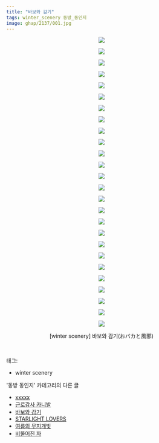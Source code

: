 ```yaml
---
title: "바보와 감기"
tags: winter_scenery 동방_동인지
image: ghap/2137/001.jpg
---
```

<div class="article">
<p style="text-align: center; clear: none; float: none;"><img src="{{ site.nasurl }}/ghap/2137/001.jpg"/></p>
<p style="text-align: center; clear: none; float: none;"><img src="{{ site.nasurl }}/ghap/2137/002.jpg"/></p>
<p style="text-align: center; clear: none; float: none;"><img src="{{ site.nasurl }}/ghap/2137/003.jpg"/></p>
<p style="text-align: center; clear: none; float: none;"><img src="{{ site.nasurl }}/ghap/2137/004.jpg"/></p>
<p style="text-align: center; clear: none; float: none;"><img src="{{ site.nasurl }}/ghap/2137/005.jpg"/></p>
<p style="text-align: center; clear: none; float: none;"><img src="{{ site.nasurl }}/ghap/2137/006.jpg"/></p>
<p style="text-align: center; clear: none; float: none;"><img src="{{ site.nasurl }}/ghap/2137/007.jpg"/></p>
<p style="text-align: center; clear: none; float: none;"><img src="{{ site.nasurl }}/ghap/2137/008.jpg"/></p>
<p style="text-align: center; clear: none; float: none;"><img src="{{ site.nasurl }}/ghap/2137/009.jpg"/></p>
<p style="text-align: center; clear: none; float: none;"><img src="{{ site.nasurl }}/ghap/2137/010.jpg"/></p>
<p style="text-align: center; clear: none; float: none;"><img src="{{ site.nasurl }}/ghap/2137/011.jpg"/></p>
<p style="text-align: center; clear: none; float: none;"><img src="{{ site.nasurl }}/ghap/2137/012.jpg"/></p>
<p style="text-align: center; clear: none; float: none;"><img src="{{ site.nasurl }}/ghap/2137/013.jpg"/></p>
<p style="text-align: center; clear: none; float: none;"><img src="{{ site.nasurl }}/ghap/2137/014.jpg"/></p>
<p style="text-align: center; clear: none; float: none;"><img src="{{ site.nasurl }}/ghap/2137/015.jpg"/></p>
<p style="text-align: center; clear: none; float: none;"><img src="{{ site.nasurl }}/ghap/2137/016.jpg"/></p>
<p style="text-align: center; clear: none; float: none;"><img src="{{ site.nasurl }}/ghap/2137/017.jpg"/></p>
<p style="text-align: center; clear: none; float: none;"><img src="{{ site.nasurl }}/ghap/2137/018.jpg"/></p>
<p style="text-align: center; clear: none; float: none;"><img src="{{ site.nasurl }}/ghap/2137/019.jpg"/></p>
<p style="text-align: center; clear: none; float: none;"><img src="{{ site.nasurl }}/ghap/2137/020.jpg"/></p>
<p style="text-align: center; clear: none; float: none;"><img src="{{ site.nasurl }}/ghap/2137/021.jpg"/></p>
<p style="text-align: center; clear: none; float: none;"><img src="{{ site.nasurl }}/ghap/2137/022.jpg"/></p>
<p style="text-align: center; clear: none; float: none;"><img src="{{ site.nasurl }}/ghap/2137/023.jpg"/></p>
<p style="text-align: center; clear: none; float: none;"><img src="{{ site.nasurl }}/ghap/2137/024.jpg"/></p>
<p style="text-align: center; clear: none; float: none;"><img src="{{ site.nasurl }}/ghap/2137/025.jpg"/></p>
<p style="text-align: center; clear: none; float: none;"><img src="{{ site.nasurl }}/ghap/2137/026.jpg"/></p>
<p style="text-align: center; clear: none; float: none;">[winter scenery] 바보와 감기(おバカと風邪)</p>
<p><br/></p>
</div><div class="tagTrail">
<p>태그: </p>
<ul>
<li>winter scenery</li>
</ul>
</div><div class="another">
<p>'동방 동인지' 카테고리의 다른 글</p>
<ul>
<li><a href="/2016-09-12-ghap_2139">xxxxx</a></li>
<li><a href="/2016-09-12-ghap_2138">근로감사 카니발</a></li>
<li><a href="/2016-09-12-ghap_2137">바보와 감기</a></li>
<li><a href="/2016-09-12-ghap_2129">STARLIGHT LOVERS</a></li>
<li><a href="/2016-09-12-ghap_2128">여름의 무지개빛</a></li>
<li><a href="/2016-09-11-ghap_2127">비뚤어진 자</a></li>
</ul>
</div><div class="cb_module cb_fluid">
<div class="cb_wrt cb_profile">
</div><!-- commentList close -->
</div>